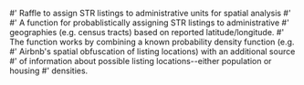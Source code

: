 #' Raffle to assign STR listings to administrative units for spatial analysis
#' 
#' A function for probablistically assigning STR listings to administrative
#' geographies (e.g. census tracts) based on reported latitude/longitude.
#' The function works by combining a known probability density function (e.g.
#' Airbnb's spatial obfuscation of listing locations) with an additional source
#' of information about possible listing locations--either population or housing
#' densities.

